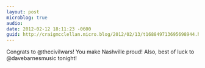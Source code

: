 ```yaml
---
layout: post
microblog: true
audio: 
date: 2012-02-12 18:11:23 -0600
guid: http://craigmcclellan.micro.blog/2012/02/13/t168849713695698944.html
---
```

Congrats to @thecivilwars! You make Nashville proud! Also, best of luck to @davebarnesmusic tonight!
